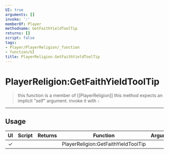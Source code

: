 ```yaml
---
UI: true
arguments: []
invoke: ':'
memberOf: Player
methodname: GetFaithYieldToolTip
returns: []
script: false
tags:
- Player/PlayerReligion/_function
- function/UI
title: PlayerReligion.GetFaithYieldToolTip
---
```

# PlayerReligion:GetFaithYieldToolTip
> this function is a member of [[PlayerReligion]]
> this method expects an implicit "self" argument. invoke it with `:`
-----
## Usage
|  UI | Script | Returns | Function | Arguments |
|:---:|:------:|-------:|:--------:|:---------|
|✓| ||PlayerReligion:GetFaithYieldToolTip||
